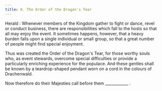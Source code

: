 ```yaml
---
title: 8. The Order of the Dragon's Tear
---
```


Herald
: Whenever members of the Kingdom gather to fight or dance, revel or conduct business, there are responsibilities which fall to the hosts so that all may enjoy the event. It sometimes happens, however, that a heavy burden falls upon a single individual or small group, so that a great number of people might find special enjoyment.

Thus was created the Order of the Dragon's Tear, for those worthy souls who, as event stewards, overcome special difficulties or provide a particularly enriching experience for the populace. And these gentles shall be known by a teardrop-shaped pendant worn on a cord in the colours of Drachenwald.

Now therefore do their Majesties call before them ____________ .